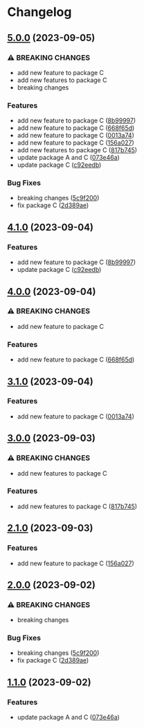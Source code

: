 # Changelog

## [5.0.0](https://github.com/tasshi-playground/demo-monorepo-pnpm-release-please/compare/package-c-v4.1.0...package-c@5.0.0) (2023-09-05)


### ⚠ BREAKING CHANGES

* add new feature to package C
* add new features to package C
* breaking changes

### Features

* add new feature to package C ([8b99997](https://github.com/tasshi-playground/demo-monorepo-pnpm-release-please/commit/8b99997697c75b89e2de8fd66a21f9aa1bb6d2f3))
* add new feature to package C ([668f65d](https://github.com/tasshi-playground/demo-monorepo-pnpm-release-please/commit/668f65dada3d974c2937e188210d267b65be0087))
* add new feature to package C ([0013a74](https://github.com/tasshi-playground/demo-monorepo-pnpm-release-please/commit/0013a740593991de5e3ead537033a9b1a14bb836))
* add new feature to package C ([156a027](https://github.com/tasshi-playground/demo-monorepo-pnpm-release-please/commit/156a027c366ff96270c2f30d02386c9431661814))
* add new features to package C ([817b745](https://github.com/tasshi-playground/demo-monorepo-pnpm-release-please/commit/817b745c2a888e59e19998dccc1926b0a16dbc9c))
* update package A and C ([073e46a](https://github.com/tasshi-playground/demo-monorepo-pnpm-release-please/commit/073e46a50744ef11c55edf11ca3d7621ac91ea97))
* update package C ([c92eedb](https://github.com/tasshi-playground/demo-monorepo-pnpm-release-please/commit/c92eedb94b1109393ceabf00c676ded1c0c89e4e))


### Bug Fixes

* breaking changes ([5c9f200](https://github.com/tasshi-playground/demo-monorepo-pnpm-release-please/commit/5c9f2009f2fd2e05fade68bb6d9cbc06badeae6c))
* fix package C ([2d389ae](https://github.com/tasshi-playground/demo-monorepo-pnpm-release-please/commit/2d389ae30071020af41c8fb141fea53e89fac864))

## [4.1.0](https://github.com/hung-cybo/demo-monorepo-release-please/compare/package-c@4.0.0...package-c@4.1.0) (2023-09-04)


### Features

* add new feature to package C ([8b99997](https://github.com/hung-cybo/demo-monorepo-release-please/commit/8b99997697c75b89e2de8fd66a21f9aa1bb6d2f3))
* update package C ([c92eedb](https://github.com/hung-cybo/demo-monorepo-release-please/commit/c92eedb94b1109393ceabf00c676ded1c0c89e4e))

## [4.0.0](https://github.com/hung-cybo/demo-monorepo-release-please/compare/package-c@3.1.0...package-c@4.0.0) (2023-09-04)


### ⚠ BREAKING CHANGES

* add new feature to package C

### Features

* add new feature to package C ([668f65d](https://github.com/hung-cybo/demo-monorepo-release-please/commit/668f65dada3d974c2937e188210d267b65be0087))

## [3.1.0](https://github.com/hung-cybo/demo-monorepo-release-please/compare/package-c@3.0.0...package-c@3.1.0) (2023-09-04)


### Features

* add new feature to package C ([0013a74](https://github.com/hung-cybo/demo-monorepo-release-please/commit/0013a740593991de5e3ead537033a9b1a14bb836))

## [3.0.0](https://github.com/hung-cybo/demo-monorepo-release-please/compare/package-c@2.1.0...package-c@3.0.0) (2023-09-03)


### ⚠ BREAKING CHANGES

* add new features to package C

### Features

* add new features to package C ([817b745](https://github.com/hung-cybo/demo-monorepo-release-please/commit/817b745c2a888e59e19998dccc1926b0a16dbc9c))

## [2.1.0](https://github.com/hung-cybo/demo-monorepo-release-please/compare/package-c@2.0.0...package-c@2.1.0) (2023-09-03)


### Features

* add new feature to package C ([156a027](https://github.com/hung-cybo/demo-monorepo-release-please/commit/156a027c366ff96270c2f30d02386c9431661814))

## [2.0.0](https://github.com/hung-cybo/demo-monorepo-release-please/compare/package-c@1.1.0...package-c@2.0.0) (2023-09-02)


### ⚠ BREAKING CHANGES

* breaking changes

### Bug Fixes

* breaking changes ([5c9f200](https://github.com/hung-cybo/demo-monorepo-release-please/commit/5c9f2009f2fd2e05fade68bb6d9cbc06badeae6c))
* fix package C ([2d389ae](https://github.com/hung-cybo/demo-monorepo-release-please/commit/2d389ae30071020af41c8fb141fea53e89fac864))

## [1.1.0](https://github.com/hung-cybo/demo-monorepo-release-please/compare/package-c-v1.0.0...package-c@1.1.0) (2023-09-02)


### Features

* update package A and C ([073e46a](https://github.com/hung-cybo/demo-monorepo-release-please/commit/073e46a50744ef11c55edf11ca3d7621ac91ea97))
